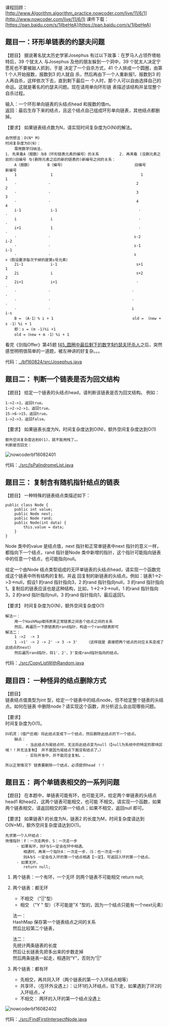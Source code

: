 课程回顾：[http://www.Algorithm.algorithm_practice.nowcoder.com/live/11/6/1](http://www.nowcoder.com/live/11/6/1)
课件下载：[https://pan.baidu.com/s/1jIbeHeA](https://pan.baidu.com/s/1jIbeHeA)


## 题目一：环形单链表的约瑟夫问题
【题目】
据说著名犹太历史学家Josephus 有过以下故事：在罗马人占领乔塔帕特后，39 个犹太人
与Josephus 及他的朋友躲到一个洞中，39 个犹太人决定宁愿死也不要被敌人抓到，于是
决定了一个自杀方式，41 个人排成一个圆圈，由第1 个人开始报数，报数到3 的人就自
杀，然后再由下一个人重新报1，报数到3 的人再自杀，这样依次下去，直到剩下最后一
个人时，那个人可以自由选择自己的命运。这就是著名的约瑟夫问题。现在请用单向环形链
表描述该结构并呈现整个自杀过程。

输入：一个环形单向链表的头结点head 和报数的值m。  
返回：最后生存下来的结点，且这个结点自己组成环形单向链表，其他结点都删掉。

【要求】
如果链表结点数为N，请实现时间复杂度为O(N)的解法。

    自然想法：O(N* M)
    时间复杂度为O(N)：
        需用数学归纳法，
    1. 先来看A（报数）与B（环形链表元素的编号）的关系         2. 再来看 (没删元素之前的)旧编号 与(删除元素之后的新的链表的)新编号之间的关系：
        A（报数）       B（编号）                               旧编号         新编号
        1               1                                       1               1   
        ·              ·                                      2               2
        ·              ·                                      3               3
        ·              ·                                      4               4
        i-1             i-1                                    ·              ·
        i               i                                      ·              ·
        i+1             1                                      ·              ·
        ·              ·                                     s-2             i-2
        ·              ·                                     s-1             i-1
        ·              ·                                     s               ×（假设要求每次干掉的是第s号元素）
        2i-1            i-1                                   s+1             1
        2i              i                                     s+2             2
        2i+1            i+1                                   ·              ·
        ·              ·                                    ·              ·
        ·              ·                                    ·              ·  
        ·              ·                                    i               i-s
        B = （A-1）% i + 1                                   old = （new + s -1）%i + 1
        即：s = (m -1)%i +1
        old =（new + m -1）%i + 1   
         
         
看完《剑指Offer》第45题 [f45_圆圈中最后剩下的数字$约瑟夫环杀人](../../..//SwordOffer/f45_%E5%9C%86%E5%9C%88%E4%B8%AD%E6%9C%80%E5%90%8E%E5%89%A9%E4%B8%8B%E7%9A%84%E6%95%B0%E5%AD%97%24%E7%BA%A6%E7%91%9F%E5%A4%AB%E7%8E%AF%E6%9D%80%E4%BA%BA.java)之后，突然感觉明明很简单的一道题，被左神讲的好复杂。。。
    
代码：[../bf160824/src/Josephus.java](./src/Josephus.java)
        
## 题目二： 判断一个链表是否为回文结构
【题目】
给定一个链表的头结点head，请判断该链表是否为回文结构。
例如：

    1->2->1，返回true。
    1->2->2->1，返回true。
    15->6->15，返回true。
    1->2->3，返回false。
【要求】
如果链表长度为N，时间复杂度达到O(N)，额外空间复杂度达到O(1)

    额外空间复杂度达到O(1)，就不能用栈了。。
    判断是否回文：
![nowcoderbf16082401](../../image/nowcoderbf16082401.png)
        
        
代码：[./src/IsPalindromeList.java](./src/IsPalindromeList.java)


## 题目三： 复制含有随机指针结点的链表
【题目】
一种特殊的链表结点类描述如下：

    public class Node {
        public int value;
        public Node next;
        public Node rand;
        public Node(int data) {
            this.value = data;
        }
    }
Node 类中的value 是结点值，next 指针和正常单链表中next 指针的意义一样，都指向下一个结点，rand 指针是Node
类中新增的指针，这个指针可能指向链表中的任意一个结点，也可能指向null。

给定一个由Node 结点类型组成的无环单链表的头结点head，请实现一个函数完成这个链表中所有结构的复制，并返
回复制的新链表的头结点。例如：链表1->2->3->null，假设1 的rand 指针指向3，2 的rand 指针指向null，3
的rand 指针指向1。复制后的链表应该也是这种结构，比如，1->2->3->null，1 的rand 指针指向3，2 的rand
指针指向null，3 的rand 指针指向1，最后返回1。

【要求】
时间复杂度为O(N)，额外空间复杂度O(1)

    解法一：
        用一个HashMap维持原来正常链表之间各个结点之间的关系
        然后，再遍历一下原链表的rand指针，构造一个rand链表即可
    解法二：
        1 ->2  -> 3
        1 ->1' -> 2 -> 2' -> 3 -> 3'    （这样就是 直接把两个结点的对应关系变成了此结点的next）
        然后遍历rand指针，将1'、2'、3'变成rand指针指向的结点。

代码：[./src/CopyListWithRandom.java](./src/CopyListWithRandom.java)

## 题目四： 一种怪异的结点删除方式
【题目】  
链表结点值类型为int 型，给定一个链表中的结点node，但不给定整个链表的头结点。如何在链表
中删除node？请实现这个函数，并分析这么会出现哪些问题。

【要求】  
时间复杂度为O(1)。

    抖机灵：（借尸还魂）将此结点变成下一个结点，然后删除此结点的下一个结点。
        缺点：
             - 当此结点为尾结点时，无法将此结点变为null（【null为系统中的特定的那块区域！！并无法复制】 并不是因为尾结点下面没有结点了。）
             - 实际开发中，并不能完全复制。.

    所以正常情况下 链表要删除一个结点，必须提供head ！！
    
    


## 题目五： 两个单链表相交的一系列问题
【题目】
在本题中，单链表可能有环，也可能无环。给定两个单链表的头结点head1 和head2，这两个链表可能相交，也可能
不相交。请实现一个函数，如果两个链表相交，请返回相交的第一个结点；如果不相交，返回null 即可。

【要求】
如果链表1 的长度为N，链表2 的长度为M，时间复杂度请达到O(N+M)，额外空间复杂度请达到O(1)。

    先求第一个入环结点：
    快慢指针：F：一次走两步、S：一次走一步
         - 如果有环，则F与S一定会在环中相遇。
            相遇时，再来一个指针A：一次走一步，（S：也一次走一步）
            则A与S 一定会在入环的第一个结点相遇【一定】，可返回入环的第一个结点。
         - 如果无环，
            return null;
                
1. 两个链表：一个有环，一个无环
    则两个链表不可能相交
    return null;
    
2. 两个链表：都无环
     - 不相交 （"||"型）
     - 相交   （"Y " 型）（不可能是"X "型的，因为一个结点只能有一个next元素）
     
    法一：  
        HashMap 保存第一个链表结点之间的关系  
        然后比较第二个链表，
        
    法二：  
        先统计两条链表的长度  
        然后让长链表先把多出来的步数走掉  
        然后两条链表一起走，相遇则“Y”，否则为“||”  

3. 两个链表：都有环
     - 先相交，再共同入环（两个链表的第一个入环结点相等）
     - 共享环，（在环外没遇上）：让环1的入环结点，往下走，如果遇到了环2的入环结点，√
     - 不相交： 两环的入环的第一个结点没遇上 

![nowcoderbf16082402](../../image/nowcoderbf16082402.png)        

    
代码：[./src/FindFirstIntersectNode.java](./src/FindFirstIntersectNode.java)